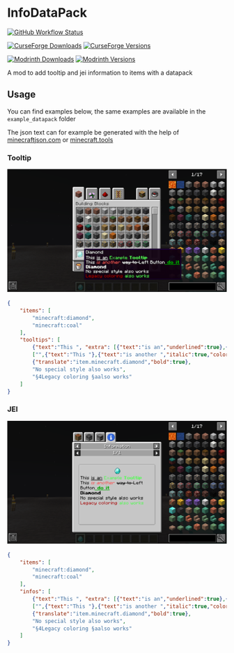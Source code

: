# InfoDataPack
[![GitHub Workflow Status](https://img.shields.io/github/actions/workflow/status/GoryMoon/InfoDataPack/ci.yml)](https://github.com/GoryMoon/InfoDataPack/actions/workflows/ci.yml)

[![CurseForge Downloads](https://cf.way2muchnoise.eu/full_422087_downloads.svg)](https://www.curseforge.com/minecraft/mc-mods/infodatapack)
[![CurseForge Versions](https://cf.way2muchnoise.eu/versions/422087_all.svg)](https://www.curseforge.com/minecraft/mc-mods/infodatapack)

[![Modrinth Downloads](https://img.shields.io/modrinth/dt/infodatapack?color=1bd96a&label=Downlods&logo=Modrinth)](https://modrinth.com/mod/infodatapack)
[![Modrinth Versions](https://img.shields.io/modrinth/game-versions/infodatapack?color=1bd96a&label=Available%20for&logo=Modrinth)](https://modrinth.com/mod/infodatapack)

A mod to add tooltip and jei information to items with a datapack

## Usage
You can find examples below, the same examples are available in the `example_datapack` folder

The json text can for example be generated with the help of [minecraftjson.com](https://minecraftjson.com) or [minecraft.tools](https://minecraft.tools/en/json_text.php)

### Tooltip
![Tooltip image](.github/images/tooltip.png)
```json
{
    "items": [
        "minecraft:diamond",
        "minecraft:coal"
    ],
    "tooltips": [
        {"text":"This ", "extra": [{"text":"is an","underlined":true},{"text":" Example ","color":"green"},{"text":"Tooltip","bold":true,"color":"green"}]},
        ["",{"text":"This "},{"text":"is another ","italic":true,"color":"red"},{"text":"way to ","strikethrough":true},{"keybind":"key.attack"},{"text":" do it","bold":true,"underlined":true,"color":"dark_green"}],
        {"translate":"item.minecraft.diamond","bold":true},
        "No special style also works",
        "§4Legacy coloring §aalso works"
    ]
}
```

### JEI
![Tooltip image](.github/images/jei_info.png)
```json
{
    "items": [
        "minecraft:diamond",
        "minecraft:coal"
    ],
    "infos": [
        {"text":"This ", "extra": [{"text":"is an","underlined":true},{"text":" Example ","color":"green"},{"text":"Tooltip","bold":true,"color":"green"}]},
        ["",{"text":"This "},{"text":"is another ","italic":true,"color":"red"},{"text":"way to ","strikethrough":true},{"keybind":"key.attack"},{"text":" do it","bold":true,"underlined":true,"color":"dark_green"}],
        {"translate":"item.minecraft.diamond","bold":true},
        "No special style also works",
        "§4Legacy coloring §aalso works"
    ]
}
```
